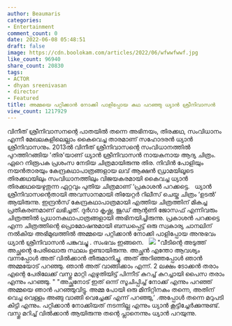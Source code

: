 ```yaml
---
author: Beaumaris
categories:
- Entertainment
comment_count: 0
date: 2022-06-08 05:48:51
draft: false
image: https://cdn.boolokam.com/articles/2022/06/wfwwfwwf.jpg
like_count: 96940
share_count: 20830
tags:
- ACTOR
- dhyan sreenivasan
- director
- Featured
title: അമ്മയെ പറ്റിക്കാൻ നോക്കി പാളിപ്പോയ കഥ പറഞ്ഞു ധ്യാൻ ശ്രീനിവാസൻ
view_count: 1217929
---
```


വിനീത് ശ്രീനിവാസനന്റെ പാതയിൽ തന്നെ അഭിനയം, തിരക്കഥ, സംവിധാനം എന്നീ മേഖലകളിലെല്ലാം കൈവെച്ച താരമാണ് സഹോദരൻ ധ്യാന്‍ ശ്രീനിവാസനും. 2013ല്‍ വിനീത് ശ്രീനിവാസന്റെ സംവിധാനത്തില്‍ പുറത്തിറങ്ങിയ 'തിര'യാണ് ധ്യാന്‍ ശ്രീനിവാസൻ നായകനായ ആദ്യ ചിത്രം. ഏറെ നിരൂപക പ്രശംസ നേടിയ ചിത്രമായിരുന്നു തിര. നിവിൻ പോളിയും നയൻതാരയും കേന്ദ്രകഥാപാത്രങ്ങളായ ലവ് ആക്ഷന്‍ ഡ്രാമയിലൂടെ തിരക്കഥയിലും സംവിധാനത്തിലും വിജയകരമായി കൈവച്ച ധ്യാന്‍ തിരക്കഥയെഴുതുന്ന ഏറ്റവും പുതിയ ചിത്രമാണ് ‘പ്രകാശന്‍ പറക്കട്ടെ. &nbsp; ധ്യാന്‍ ശ്രീനിവാസന്റെതായി അവസാനമായി തിയേറ്റര്‍ റിലീസ് ചെയ്ത ചിത്രം ‘ഉടല്‍’ ആയിരുന്നു. ഇന്ദ്രന്‍സ് കേന്ദ്രകഥാപാത്രമായി എത്തിയ ചിത്രത്തിന് മികച്ച പ്രതികരണമാണ് ലഭിച്ചത്. ദുര്‍ഗാ കൃഷ്ണ, ജൂഡ് ആന്റണി ജോസഫ് എന്നിവരും ചിത്രത്തില്‍ പ്രധാനകഥാപാത്രങ്ങളായി അഭിനയിച്ചിരുന്നു. പ്രകാശന്‍ പറക്കട്ടെ എന്ന ചിത്രത്തിന്റെ പ്രൊമോഷനുമായി ബന്ധപ്പെട്ട് ഒരു സ്വകാര്യ ചാനലിന് നല്‍കിയ അഭിമുഖത്തിൽ അമ്മയെ പറ്റിക്കാന്‍ നോക്കി പാളിപ്പോയ അനുഭവം ധ്യാൻ ശ്രീനിവാസൻ പങ്കുവച്ചു . സംഭവം ഇങ്ങനെ. &nbsp; ![](https://cdn.boolokam.com/articles/2022/06/wfwwfwwf.jpg) "വീടിന്റെ അടുത്ത് അച്ഛന്റെ പേരിലൊരു സ്ഥലം ഉണ്ടായിരുന്നു. അച്ഛന്‍ എന്തോ ആവശ്യം വന്നപ്പോള്‍ അത് വില്‍ക്കാന്‍ തീരുമാനിച്ചു. അത് അറിഞ്ഞപ്പോള്‍ ഞാന്‍ അമ്മയോട് പറഞ്ഞു. ഞാന്‍ അത് വാങ്ങിക്കാം എന്ന്. 2 ലക്ഷം ടോക്കന്‍ തരാം എന്റെ പേരിലേക്ക് വസ്തു മാറ്റി എഴുതിയിട്ട് പിന്നീട് കുറച്ച് കുറച്ചായി പൈസ തരാം എന്നും പറഞ്ഞു. " "അച്ഛനോട് ഇത് ഒന്ന് സൂചിപ്പിച്ച് നോക്ക് എന്നും പറഞ്ഞ് അമ്മയെ ഞാന്‍ പറഞ്ഞുവിട്ടു. അമ്മ പോയി ഒരു മിനിറ്റിനകം തന്നെ, അതിന് വെച്ച വെള്ളം അങ്ങു വാങ്ങി വെച്ചേക്ക് എന്ന് പറഞ്ഞു,’ .അപ്പോള്‍ തന്നെ മറുപടി കിട്ടി എന്നും. പറ്റിക്കാന്‍ നോക്കിയത് നടന്നില്ല എന്നും ധ്യാന്‍ കൂട്ടിച്ചേര്‍ക്കുന്നുണ്ട്. വസ്തു മറിച്ച് വില്‍ക്കാന്‍ ആയിരുന്നു തന്റെ പ്ലാനെന്നും ധ്യാന്‍ പറയുന്നു.